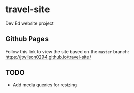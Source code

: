# travel-site

Dev Ed website project

## Github Pages

Follow this link to view the site based on the `master` branch:
https://jtwilson0294.github.io/travel-site/

## TODO

- Add media queries for resizing
